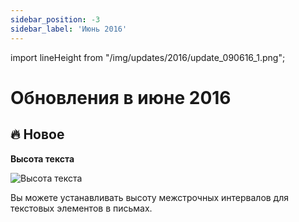 ```yaml
---
sidebar_position: -3
sidebar_label: 'Июнь 2016'
---
```


import lineHeight from "/img/updates/2016/update_090616_1.png";

# Обновления в июне 2016

## 🔥 Новое

**Высота текста**

<p align="left">
    <img src={lineHeight} alt="Высота текста" />
</p>

Вы можете устанавливать высоту межстрочных интервалов для текстовых элементов в письмах.
